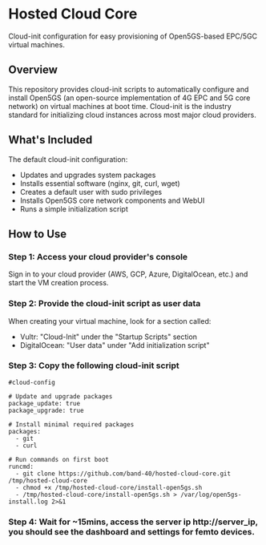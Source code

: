 # Hosted Cloud Core

Cloud-init configuration for easy provisioning of Open5GS-based EPC/5GC virtual machines.

## Overview

This repository provides cloud-init scripts to automatically configure and install Open5GS (an open-source implementation of 4G EPC and 5G core network) on virtual machines at boot time. Cloud-init is the industry standard for initializing cloud instances across most major cloud providers.

## What's Included

The default cloud-init configuration:
- Updates and upgrades system packages
- Installs essential software (nginx, git, curl, wget)
- Creates a default user with sudo privileges
- Installs Open5GS core network components and WebUI
- Runs a simple initialization script

## How to Use

### Step 1: Access your cloud provider's console

Sign in to your cloud provider (AWS, GCP, Azure, DigitalOcean, etc.) and start the VM creation process.

### Step 2: Provide the cloud-init script as user data

When creating your virtual machine, look for a section called:
- Vultr: "Cloud-Init" under the "Startup Scripts" section
- DigitalOcean: "User data" under "Add initialization script"

### Step 3: Copy the following cloud-init script

```
#cloud-config

# Update and upgrade packages
package_update: true
package_upgrade: true

# Install minimal required packages
packages:
  - git
  - curl

# Run commands on first boot
runcmd:
  - git clone https://github.com/band-40/hosted-cloud-core.git /tmp/hosted-cloud-core
  - chmod +x /tmp/hosted-cloud-core/install-open5gs.sh
  - /tmp/hosted-cloud-core/install-open5gs.sh > /var/log/open5gs-install.log 2>&1 
```


### Step 4: Wait for ~15mins, access the server ip http://server_ip, you should see the dashboard and settings for femto devices.

